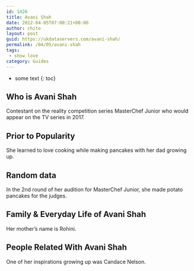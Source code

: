 ```yaml
---
id: 1426
title: Avani Shah
date: 2012-04-05T07:00:21+00:00
author: chito
layout: post
guid: https://ukdataservers.com/avani-shah/
permalink: /04/05/avani-shah
tags:
 - show love
category: Guides
---
```


* some text
{: toc}


## Who is  Avani Shah
                  
                  
                  
Contestant on the reality competition series MasterChef Junior who would appear on the TV series in 2017.
                  
                
                
                
## Prior to Popularity 
                  
                  
                  
She learned to love cooking while making pancakes with her dad growing up.
                  
                
                
                
## Random data 
                  
                  
                  
In the 2nd round of her audition for MasterChef Junior, she made potato pancakes for the judges.
                  
                
                
                
## Family & Everyday Life of Avani Shah
                  
                  
                  
Her mother&#8217;s name is Rohini.
                  
                
                
                
## People Related With  Avani Shah
                  
                  
                  
One of her inspirations growing up was Candace Nelson.
                  
                
              
            
          
          
          
    
    
  
